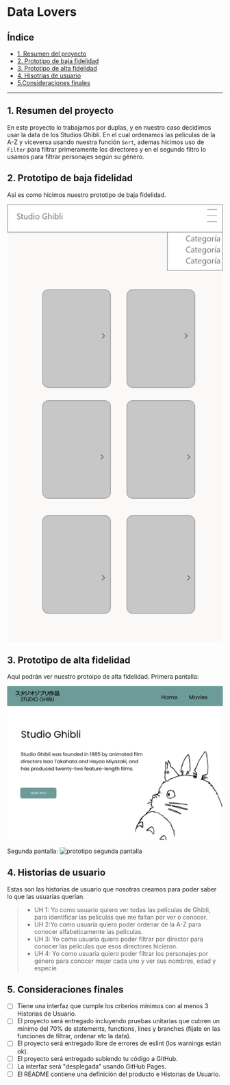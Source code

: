 # Data Lovers

## Índice


* [1. Resumen del proyecto](#1-resumen-del-proyecto)
* [2. Prototipo de baja fidelidad](#2-prototipo-de-baja-fidelidad)
* [3. Prototipo de alta fidelidad](#3-prototipo-de-alta-fidelidad)
* [4. Hisotrias de usuario](#4-historias-de-ususario)
* [5.Consideraciones finales](#5-consideraciones-finales)

***

## 1. Resumen del proyecto

En este proyecto lo trabajamos por duplas, y en nuestro caso decidimos usar la data de los Studios Ghibli.
En el cual ordenamos las peliculas de la A-Z y viceversa usando nuestra función `Sort`, ademas hicimos uso de 
`Filter` para filtrar primeramente los directores y en el segundo filtro lo usamos para filtrar personajes según 
su género.

## 2. Prototipo de baja fidelidad

Así es como hicimos nuestro prototipo de baja fidelidad.

![prototipo de baja fidelidad](https://github.com/MelRV/DEV001-data-lovers/blob/main/Prototipo.png)


## 3. Prototipo de alta fidelidad

Aquí podrán ver nuestro protoipo de alta fidelidad.
Primera pantalla:

![prototipo primera pantalla](https://github.com/MelRV/DEV001-data-lovers/blob/main/Pantalla%201.png)

Segunda pantalla:
![prototipo segunda pantalla](https://github.com/MelRV/DEV001-data-lovers/blob/main/Pantalla%202%20(1).png)

## 4. Historias de usuario

Estas son las historias de usuario que nosotras creamos para poder saber lo que las usuarias querían.

>* UH 1: Yo como usuario quiero ver todas las películas de Ghibli, para identificar las películas que me faltan por ver o conocer.
>* UH 2:Yo como usuaria quiero poder ordenar de la A-Z para conocer alfabeticamente las películas.
>* UH 3: Yo como usuaria quiero poder filtrar por director para conocer las peliculas que esos directores hicieron.
>* UH 4: Yo como usuaria quiero poder filtrar los personajes por género para conocer mejor cada uno y ver sus nombres, edad y especie.

## 5. Consideraciones finales

 * [ ] Tiene una interfaz que cumple los criterios mínimos con al menos 3 Historias de Usuario.
 * [ ] El proyecto será entregado incluyendo pruebas unitarias que cubren un mínimo del 70% de statements, functions, lines y branches (fijate en las funciones de filtrar, ordenar etc la data).
 * [ ] El proyecto será entregado libre de errores de eslint (los warnings están ok).
 * [ ] El proyecto será entregado subiendo tu código a GitHub.
 * [ ] La interfaz será "desplegada" usando GitHub Pages.
 * [ ] El README contiene una definición del producto e Historias de Usuario.
